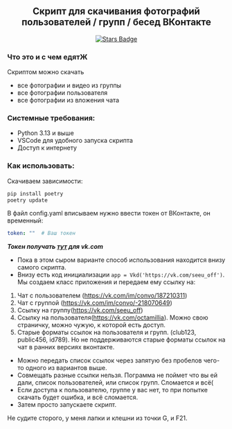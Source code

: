 <h2 align="center">Скрипт для скачивания фотографий пользователей / групп / бесед ВКонтакте</h2>

<div align="center">
	<a href="https://github.com/SolitarySpiral/vkd">
		<img src="https://img.shields.io/github/stars/SolitarySpiral/vkd" alt="Stars Badge"/>
	</a>	
</div>

### Что это и с чем едятЖ
Скриптом можно скачать 
* все фотографии и видео из группы
* все фотографии пользователя
* все фотографии из вложения чата

### Системные требования:

* Python 3.13 и выше
* VSCode для удобного запуска скрипта
* Доступ к интернету

### Как использовать:

Скачиваем зависимости:
```bash
pip install poetry
poetry update
```

В файл config.yaml вписываем нужно ввести токен от ВКонтакте, он временный:
```yaml
token: ""  # Ваш токен
```
***Токен получать [тут](https://vkhost.github.io/) для vk.com***

* Пока в этом сыром варианте способ использования находится внизу самого скрипта.
* Внизу есть код инициализации ```app = Vkd('https://vk.com/seeu_off')```. Мы создаем класс приложения и передаем ему ссылку на:
1. Чат с пользователем (https://vk.com/im/convo/187210311)
2. Чат с группой (https://vk.com/im/convo/-218070649)
3. Ссылку на группу(https://vk.com/seeu_off)
4. Ссылку на пользователя(https://vk.com/octamillia). Можно свою страничку, можно чужую, к которой есть доступ.
5. Старые форматы ссылок на пользователя и групп. (club123, public456, id789). Но не поддерживаются старые форматы ссылок на чат в ранних версиях вконтакте.
* Можно передать список ссылок через запятую без пробелов чего-то одного из вариантов выше.
* Совмещать разные ссылки нельзя. Пограмма не поймет что вы ей дали, список пользователей, или список групп. Сломается и всё(
* Если доступа к пользователю, группе у вас нет, то при попытке скачать будет ошибка, и всё сломается.
* Затем просто запускаете скрипт.

Не судите сторого, у меня лапки и клешни из точки G, и F21.

